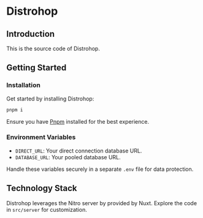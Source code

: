 # Distrohop

## Introduction

This is the source code of Distrohop.

## Getting Started

### Installation

Get started by installing Distrohop:

```bash
pnpm i
```

Ensure you have [Pnpm](https://pnpm.io/) installed for the best experience.

### Environment Variables

- `DIRECT_URL`: Your direct connection database URL.
- `DATABASE_URL`: Your pooled database URL.

Handle these variables securely in a separate `.env` file for data protection.

## Technology Stack

Distrohop leverages the Nitro server by provided by Nuxt. Explore the code in
`src/server` for customization.
